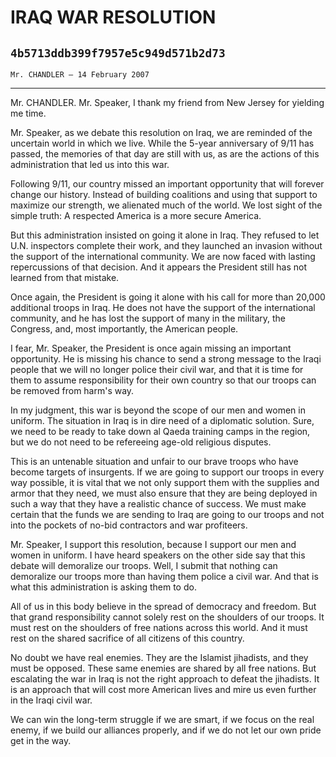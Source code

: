 # IRAQ WAR RESOLUTION
## `4b5713ddb399f7957e5c949d571b2d73`
`Mr. CHANDLER — 14 February 2007`

---


Mr. CHANDLER. Mr. Speaker, I thank my friend from New Jersey for 
yielding me time.

Mr. Speaker, as we debate this resolution on Iraq, we are reminded of 
the uncertain world in which we live. While the 5-year anniversary of 
9/11 has passed, the memories of that day are still with us, as are the 
actions of this administration that led us into this war.

Following 9/11, our country missed an important opportunity that will 
forever change our history. Instead of building coalitions and using 
that support to maximize our strength, we alienated much of the world. 
We lost sight of the simple truth: A respected America is a more secure 
America.

But this administration insisted on going it alone in Iraq. They 
refused to let U.N. inspectors complete their work, and they launched 
an invasion without the support of the international community. We are 
now faced with lasting repercussions of that decision. And it appears 
the President still has not learned from that mistake.

Once again, the President is going it alone with his call for more 
than 20,000 additional troops in Iraq. He does not have the support of 
the international community, and he has lost the support of many in the 
military, the Congress, and, most importantly, the American people.

I fear, Mr. Speaker, the President is once again missing an important 
opportunity. He is missing his chance to send a strong message to the 
Iraqi people that we will no longer police their civil war, and that it 
is time for them to assume responsibility for their own country so that 
our troops can be removed from harm's way.

In my judgment, this war is beyond the scope of our men and women in 
uniform. The situation in Iraq is in dire need of a diplomatic 
solution. Sure, we need to be ready to take down al Qaeda training 
camps in the region, but we do not need to be refereeing age-old 
religious disputes.

This is an untenable situation and unfair to our brave troops who 
have become targets of insurgents. If we are going to support our 
troops in every way possible, it is vital that we not only support them 
with the supplies and armor that they need, we must also ensure that 
they are being deployed in such a way that they have a realistic chance 
of success. We must make certain that the funds we are sending to Iraq 
are going to our troops and not into the pockets of no-bid contractors 
and war profiteers.

Mr. Speaker, I support this resolution, because I support our men and 
women in uniform. I have heard speakers on the other side say that this 
debate will demoralize our troops. Well, I submit that nothing can 
demoralize our troops more than having them police a civil war. And 
that is what this administration is asking them to do.

All of us in this body believe in the spread of democracy and 
freedom. But that grand responsibility cannot solely rest on the 
shoulders of our troops. It must rest on the shoulders of free nations 
across this world. And it must rest on the shared sacrifice of all 
citizens of this country.

No doubt we have real enemies. They are the Islamist jihadists, and 
they must be opposed. These same enemies are shared by all free 
nations. But escalating the war in Iraq is not the right approach to 
defeat the jihadists. It is an approach that will cost more American 
lives and mire us even further in the Iraqi civil war.

We can win the long-term struggle if we are smart, if we focus on the 
real enemy, if we build our alliances properly, and if we do not let 
our own pride get in the way.